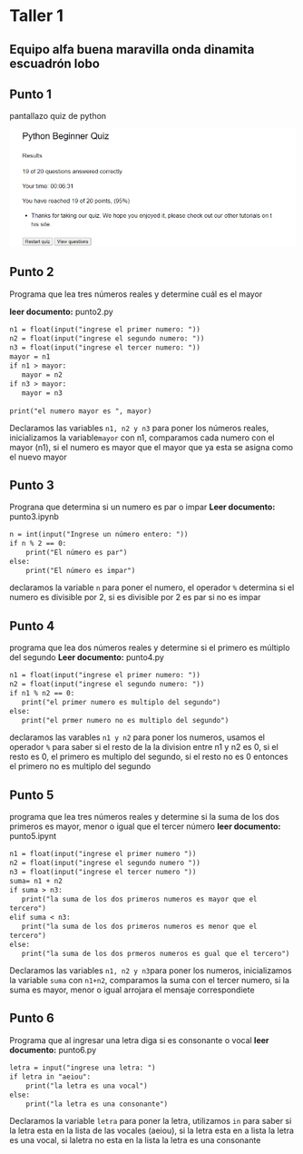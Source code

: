 # Taller 1 
## Equipo alfa buena maravilla onda dinamita escuadrón lobo



## Punto 1 
pantallazo quiz de python 

![image.png](https://github.com/shalomtorress/TALLER1/blob/main/image.png)

## Punto 2
Programa que lea tres números reales y determine cuál es el mayor

**leer documento:** punto2.py
```pseudocode
n1 = float(input("ingrese el primer numero: "))
n2 = float(input("ingrese el segundo numero: "))
n3 = float(input("ingrese el tercer numero: ")) 
mayor = n1
if n1 > mayor:
   mayor = n2
if n3 > mayor:
   mayor = n3

print("el numero mayor es ", mayor)
```
Declaramos las variables ```n1, n2 y n3``` para poner los números reales, inicializamos la variable```mayor``` con n1, comparamos cada numero con el mayor (n1), si el numero es mayor que el mayor que ya esta se asigna como el nuevo mayor
## Punto 3 
Prograna que determina si un numero es par o impar 
**Leer documento:** punto3.ipynb
```pseudocode
n = int(input("Ingrese un número entero: "))
if n % 2 == 0:
    print("El número es par")
else:
    print("El número es impar")
```
declaramos la variable ```n``` para poner el numero, el operador ```%``` determina si el numero es divisible por 2, si es divisible por 2 es par si no es impar 
## Punto 4
programa que lea dos números reales y determine si el primero es múltiplo del segundo
**Leer documento:** punto4.py
```pseudocode
n1 = float(input("ingrese el primer numero: "))
n2 = float(input("ingrese el segundo numero: "))
if n1 % n2 == 0:
   print("el primer numero es multiplo del segundo")
else:
   print("el prmer numero no es multiplo del segundo")
```
declaramos las varables ```n1 y n2``` para poner los numeros, usamos el operador ```%``` para saber si el resto de la la division entre n1 y n2 es 0, si el resto es 0, el primero es multiplo del segundo, si el resto no es 0 entonces el primero no es multiplo del segundo
## Punto 5 
programa que lea tres números reales y determine si la suma de los dos primeros es mayor, menor o igual que el tercer número
**leer documento:** punto5.ipynt
```pseudocode
n1 = float(input("ingrese el primer numero "))
n2 = float(input("ingrese el segundo numero "))
n3 = float(input("ingrese el tercer numero "))
suma= n1 + n2
if suma > n3: 
   print("la suma de los dos primeros numeros es mayor que el tercero")
elif suma < n3:
   print("la suma de los dos primeros numeros es menor que el tercero") 
else:
   print("la suma de los dos prmeros numeros es gual que el tercero")
```
Declaramos las variables ```n1, n2 y n3```para poner los numeros, inicializamos la variable ```suma``` con ```n1+n2```, comparamos la suma con el tercer numero, si la suma es mayor, menor o igual arrojara el mensaje correspondiete 
## Punto 6
Programa que al ingresar una letra diga si es consonante o vocal 
**leer documento:** punto6.py
```pseudocode
letra = input("ingrese una letra: ")
if letra in "aeiou":
    print("la letra es una vocal")
else:
    print("la letra es una consonante")
```
Declaramos la variable ```letra``` para poner la letra, utilizamos ```in``` para saber si la letra esta en la lista de las vocales (aeiou), si la letra esta en a lista la letra es una vocal, si laletra no esta en la lista la letra es una consonante 

